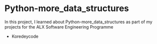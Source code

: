 # Python-more_data_structures
In this project, I learned about Python-more_data_structures as part of my projects for the ALX Software Engineering Programme
* Koredeycode
